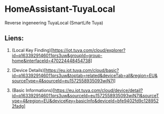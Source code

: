 # HomeAssistant-TuyaLocal
Reverse ingeneering TuyaLocal (SmartLife Tuya)

## Liens:

 1. (Local Key Finding)[https://iot.tuya.com/cloud/explorer?id=p1633929146011qrs3uw&groupId=group-home&interfaceId=470224448454738]

 2. (Device Details)[https://eu.iot.tuya.com/cloud/basic?id=p1633929146011qrs3uw&toptab=related&deviceTab=all&region=EU&sourceType=4&sourceId=eu1572558935093wjN7I]

 3. (Basic Informations)[https://eu.iot.tuya.com/cloud/device/detail?id=p1633929146011qrs3uw&sourceId=eu1572558935093wjN7I&sourceType=4&region=EU&deviceKey=basicInfo&deviceId=bfe9402fd9c1289522fadg] 